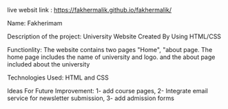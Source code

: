 live websit link : https://fakhermalik.github.io/fakhermalik/

Name: Fakherimam

Description of the project:  University Website Created By Using HTML/CSS

Functionlity: The website contains two pages "Home", "about page. The home page includes the name of university and logo. and the about page included about the university 

Technologies Used: HTML and CSS

Ideas For Future Improvement: 1- add course pages, 2- Integrate email service for newsletter submission, 3- add admission forms 
